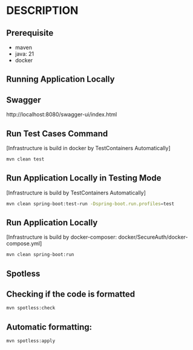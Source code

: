 # DESCRIPTION
## Prerequisite
- maven
- java: 21
- docker

## Running Application Locally

## Swagger
http://localhost:8080/swagger-ui/index.html

## Run Test Cases Command
[Infrastructure is build in docker by TestContainers Automatically]
```sh
mvn clean test
```
## Run Application Locally in Testing Mode
[Infrastructure is build by TestContainers Automatically]
```sh
mvn clean spring-boot:test-run -Dspring-boot.run.profiles=test
```
## Run Application Locally
[Infrastructure is build by docker-composer: docker/SecureAuth/docker-compose.yml]
```sh
mvn clean spring-boot:run
```


## Spotless
## Checking if the code is formatted
```sh
mvn spotless:check
```

## Automatic formatting:
```sh
mvn spotless:apply
```
